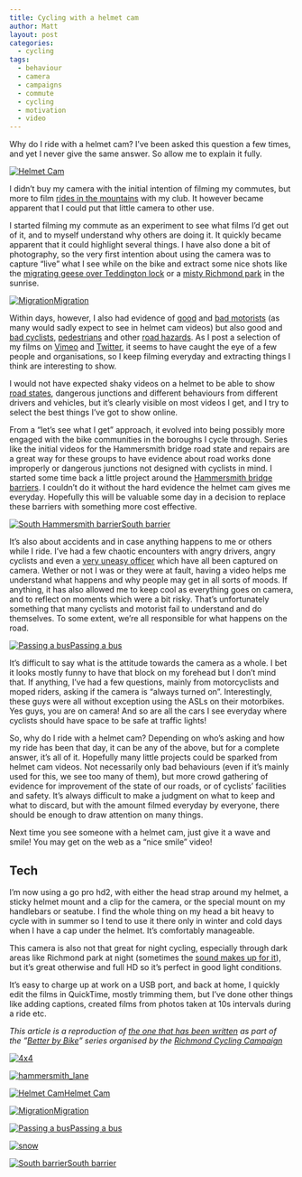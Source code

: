 ```yaml
---
title: Cycling with a helmet cam
author: Matt
layout: post
categories:
  - cycling
tags:
  - behaviour
  - camera
  - campaigns
  - commute
  - cycling
  - motivation
  - video
---
```

Why do I ride with a helmet cam? I&#8217;ve been asked this question a few times, and yet I never give the same answer. So allow me to explain it fully.

<p class="attachement"><a href="http://blog.ekynoxe.com/wp-content/uploads/2012/06/helmet_cam.jpg" rel="lightbox[1167]" title="Helmet Cam"><img src="http://blog.ekynoxe.com/wp-content/uploads/2012/06/helmet_cam-300x199.jpg" alt="Helmet Cam" /></a></p>

<!--more-->

I didn&#8217;t buy my camera with the initial intention of filming my commutes, but more to film <a title="Thought California was flat?" href="http://vimeo.com/40602052" target="_blank">rides in the mountains</a> with my club. It however became apparent that I could put that little camera to other use.

I started filming my commute as an experiment to see what films I&#8217;d get out of it, and to myself understand why others are doing it. It quickly became apparent that it could highlight several things. I have also done a bit of photography, so the very first intention about using the camera was to capture &#8220;live&#8221; what I see while on the bike and extract some nice shots like the <a title="Miggation time?" href="http://vimeo.com/33149429" target="_blank">migrating geese over Teddington lock</a> or a <a title="Misty Richmond park on morning commute" href="http://vimeo.com/31571401" target="_blank">misty Richmond park</a> in the sunrise.

<p class="attachement"><a href="http://blog.ekynoxe.com/wp-content/uploads/2012/06/migration.jpg" rel="lightbox[1167]" title="Migration"><img  src="http://blog.ekynoxe.com/wp-content/uploads/2012/06/migration-300x146.jpg" alt="Migration" /><span>Migration</span></a></p>

Within days, however, I also had evidence of <a title="Giving space" href="http://vimeo.com/37792288" target="_blank">good</a> and <a title="LF59 YWM - You're texting while driving and should be off the road!" href="http://vimeo.com/42751572" target="_blank">bad motorists</a> (as many would sadly expect to see in helmet cam videos) but also good and <a title="Pavement cycling" href="http://vimeo.com/38495845" target="_blank">bad cyclists</a>, <a title="Hammersmith cycle lane" href="http://vimeo.com/32774451" target="_blank">pedestrians</a> and other <a title="Close call with a small truck" href="http://vimeo.com/33411928" target="_blank">road hazards</a>. As I post a selection of my films on <a title="Ekynoxe on vimeo" href="http://vimeo.com/ekynoxe" target="_blank">Vimeo</a> and <a title="Ekynoxe on Twitter" href="http://twitter.com/ekynoxe" target="_blank">Twitter</a>, it seems to have caught the eye of a few people and organisations, so I keep filming everyday and extracting things I think are interesting to show.

I would not have expected shaky videos on a helmet to be able to show <a title="Poor road surface over Hammersmith Bridge" href="http://vimeo.com/34018087" target="_blank">road states</a>, dangerous junctions and different behaviours from different drivers and vehicles, but it&#8217;s clearly visible on most videos I get, and I try to select the best things I&#8217;ve got to show online.

From a &#8220;let&#8217;s see what I get&#8221; approach, it evolved into being possibly more engaged with the bike communities in the boroughs I cycle through. Series like the initial videos for the Hammersmith bridge road state and repairs are a great way for these groups to have evidence about road works done improperly or dangerous junctions not designed with cyclists in mind. I started some time back a little project around the <a title="The Hammersmith bridge barriers" href="http://thehammersmithbarrier.co.uk" target="_blank">Hammersmith bridge barriers</a>. I couldn&#8217;t do it without the hard evidence the helmet cam gives me everyday. Hopefully this will be valuable some day in a decision to replace these barriers with something more cost effective.

<p class="attachement"><a href="http://blog.ekynoxe.com/wp-content/uploads/2012/06/barrier.jpg" rel="lightbox[1167]" title="South barrier"><img src="http://blog.ekynoxe.com/wp-content/uploads/2012/06/barrier-300x208.jpg" alt="South Hammersmith barrier" /><span>South barrier</span></a></p>

It&#8217;s also about accidents and in case anything happens to me or others while I ride. I&#8217;ve had a few chaotic encounters with angry drivers, angry cyclists and even a <a title="Getting a ticket on an empty bridge" href="http://vimeo.com/38849351" target="_blank">very uneasy officer</a> which have all been captured on camera. Wether or not I was or they were at fault, having a video helps me understand what happens and why people may get in all sorts of moods. If anything, it has also allowed me to keep cool as everything goes on camera, and to reflect on moments which were a bit risky. That&#8217;s unfortunately something that many cyclists and motorist fail to understand and do themselves. To some extent, we&#8217;re all responsible for what happens on the road.

<p class="attachement"><a href="http://blog.ekynoxe.com/wp-content/uploads/2012/06/bus_passing.jpg" rel="lightbox[1167]" title="Passing a bus"><img src="http://blog.ekynoxe.com/wp-content/uploads/2012/06/bus_passing-300x139.jpg" alt="Passing a bus" /><span>Passing a bus</span></a></p>

It&#8217;s difficult to say what is the attitude towards the camera as a whole. I bet it looks mostly funny to have that block on my forehead but I don&#8217;t mind that. If anything, I&#8217;ve had a few questions, mainly from motorcyclists and moped riders, asking if the camera is &#8220;always turned on&#8221;. Interestingly, these guys were all without exception using the ASLs on their motorbikes. Yes guys, you are on camera! And so are all the cars I see everyday where cyclists should have space to be safe at traffic lights!

So, why do I ride with a helmet cam? Depending on who&#8217;s asking and how my ride has been that day, it can be any of the above, but for a complete answer, it&#8217;s all of it. Hopefully many little projects could be sparked from helmet cam videos. Not necessarily only bad behaviours (even if it&#8217;s mainly used for this, we see too many of them), but more crowd gathering of evidence for improvement of the state of our roads, or of cyclists&#8217; facilities and safety. It&#8217;s always difficult to make a judgment on what to keep and what to discard, but with the amount filmed everyday by everyone, there should be enough to draw attention on many things.

Next time you see someone with a helmet cam, just give it a wave and smile! You may get on the web as a &#8220;nice smile&#8221; video!

## Tech

I&#8217;m now using a go pro hd2, with either the head strap around my helmet, a sticky helmet mount and a clip for the camera, or the special mount on my handlebars or seatube. I find the whole thing on my head a bit heavy to cycle with in summer so I tend to use it there only in winter and cold days when I have a cap under the helmet. It&#8217;s comfortably manageable.

This camera is also not that great for night cycling, especially through dark areas like Richmond park at night (sometimes the <a title="Last night in the wind, the rain, and the dark..." href="http://vimeo.com/33412039" target="_blank">sound makes up for it</a>), but it&#8217;s great otherwise and full HD so it&#8217;s perfect in good light conditions.

It&#8217;s easy to charge up at work on a USB port, and back at home, I quickly edit the films in QuickTime, mostly trimming them, but I&#8217;ve done other things like adding captions, created films from photos taken at 10s intervals during a ride etc.

*This article is a reproduction of [the one that has been written][1] as part of the &#8221;[Better by Bike][2]&#8221; series organised by the [Richmond Cycling Campaign][3]*

<div class='gallery'>
    <dl class='gallery-item'>
        <dt class='gallery-icon attachement'>
          <a href="http://blog.ekynoxe.com/wp-content/uploads/2012/06/4x4.jpg" title="4x4" rel="lightbox[1167]"><img src="http://blog.ekynoxe.com/wp-content/uploads/2012/06/4x4-150x150.jpg" alt="4x4" /></a>
        </dt>
    </dl>
    <dl class='gallery-item'>
        <dt class='gallery-icon attachement'>
            <a href="http://blog.ekynoxe.com/wp-content/uploads/2012/06/hammersmith_lane.jpg" title="hammersmith_lane" rel="lightbox[1167]"><img src="http://blog.ekynoxe.com/wp-content/uploads/2012/06/hammersmith_lane-150x150.jpg" alt="hammersmith_lane" /></a>
        </dt>
    </dl>
    <dl class='gallery-item'>
        <dt class='gallery-icon attachement'>
            <a href="http://blog.ekynoxe.com/wp-content/uploads/2012/06/helmet_cam.jpg" title="Helmet Cam" rel="lightbox[1167]"><img src="http://blog.ekynoxe.com/wp-content/uploads/2012/06/helmet_cam-150x150.jpg" alt="Helmet Cam" /><span>Helmet Cam</span></a>
        </dt>
    </dl>
    <dl class='gallery-item'>
        <dt class='gallery-icon attachement'>
            <a href="http://blog.ekynoxe.com/wp-content/uploads/2012/06/migration.jpg" title="Migration" rel="lightbox[1167]"><img src="http://blog.ekynoxe.com/wp-content/uploads/2012/06/migration-150x150.jpg" alt="Migration" /><span>Migration</span></a>
        </dt>
    </dl>
    <dl class='gallery-item'>
        <dt class='gallery-icon attachement'>
            <a href="http://blog.ekynoxe.com/wp-content/uploads/2012/06/bus_passing.jpg" title="Passing a bus" rel="lightbox[1167]"><img src="http://blog.ekynoxe.com/wp-content/uploads/2012/06/bus_passing-150x150.jpg" alt="Passing a bus" /><span>Passing a bus</span></a>
        </dt>
    </dl>
    <dl class='gallery-item'>
        <dt class='gallery-icon attachement'>
            <a href="http://blog.ekynoxe.com/wp-content/uploads/2012/06/snow.jpg" title="snow" rel="lightbox[1167]"><img src="http://blog.ekynoxe.com/wp-content/uploads/2012/06/snow-150x150.jpg" alt="snow" /></a>
        </dt>
    </dl>
    <dl class='gallery-item'>
        <dt class='gallery-icon attachement'>
            <a href="http://blog.ekynoxe.com/wp-content/uploads/2012/06/barrier.jpg" title="South barrier" rel="lightbox[1167]"><img src="http://blog.ekynoxe.com/wp-content/uploads/2012/06/barrier-150x150.jpg" alt="South barrier" /><span>South barrier</span></a>
        </dt>
    </dl>
</div>

 [1]: http://www.richmondlcc.co.uk/2012/07/04/better-by-bike-cycling-on-film/ "Better by bike - Cycling on film"
 [2]: http://www.richmondlcc.co.uk/category/community/better-by-bike/ "Better by Bike"
 [3]: http://www.richmondlcc.co.uk/ "Richmond Cycling Campaign"